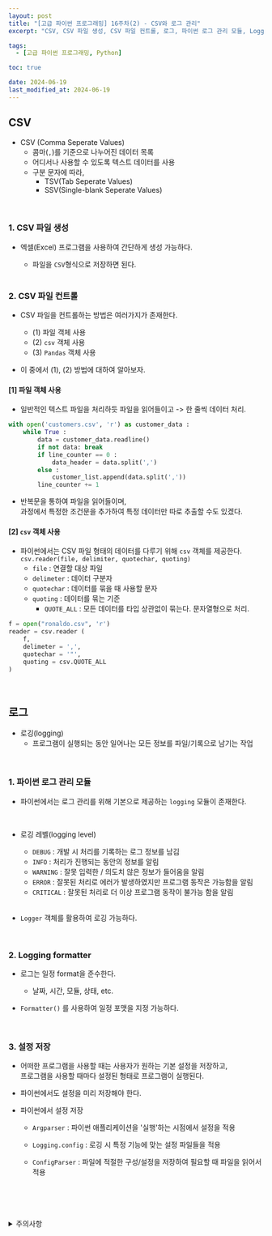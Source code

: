```yaml
---
layout: post
title: "[고급 파이썬 프로그래밍] 16주차(2) - CSV와 로그 관리"
excerpt: "CSV, CSV 파일 생성, CSV 파일 컨트롤, 로그, 파이썬 로그 관리 모듈, Logging formatter, 설정 저장"

tags:
  - [고급 파이썬 프로그래밍, Python]

toc: true

date: 2024-06-19
last_modified_at: 2024-06-19
---
```

## CSV
- CSV (Comma Seperate Values)  
  - 콤마(`,`)를 기준으로 나누어진 데이터 목록
  - 어디서나 사용할 수 있도록 텍스트 데이터를 사용
  - 구분 문자에 따라,  
    - TSV(Tab Seperate Values)
    - SSV(Single-blank Seperate Values)

<br>

### 1. CSV 파일 생성
- 엑셀(Excel) 프로그램을 사용하여 간단하게 생성 가능하다.  
  - 파일을 `CSV`형식으로 저장하면 된다.  

  <br>

### 2. CSV 파일 컨트롤
- CSV 파일을 컨트롤하는 방법은 여러가지가 존재한다.  
  - (1) 파일 객체 사용
  - (2) `csv` 객체 사용
  - (3) `Pandas` 객체 사용

- 이 중에서 (1), (2) 방법에 대하여 알아보자.  

#### [1] 파일 객체 사용
- 일반적인 텍스트 파일을 처리하듯 파일을 읽어들이고 -> 한 줄씩 데이터 처리.  

```python
with open('customers.csv', 'r') as customer_data :
    while True :
        data = customer_data.readline()
        if not data: break
        if line_counter == 0 :
            data_header = data.split(',')
        else :
            customer_list.append(data.split(','))
        line_counter += 1
```

- 반복문을 통하여 파일을 읽어들이며,  
과정에서 특정한 조건문을 추가하여 특정 데이터만 따로 추출할 수도 있겠다.  

#### [2] `csv` 객체 사용
- 파이썬에서는 CSV 파일 형태의 데이터를 다루기 위해 `csv` 객체를 제공한다.  
`csv.reader(file, delimiter, quotechar, quoting)`  
  - `file` : 연결할 대상 파일
  - `delimeter` : 데이터 구분자  
  - `quotechar` : 데이터를 묶을 때 사용할 문자
  - `quoting` : 데이터를 묶는 기준  
    - `QUOTE_ALL` : 모든 데이터를 타입 상관없이 묶는다. 문자열형으로 처리.  

```python
f = open("ronaldo.csv", 'r')
reader = csv.reader (
    f,
    delimeter = ',',
    quotechar = '"',
    quoting = csv.QUOTE_ALL
)
```  

<br>

## 로그
- 로깅(logging)
  - 프로그램이 실행되는 동안 일어나는 모든 정보를 파일/기록으로 남기는 작업  

<br>

### 1. 파이썬 로그 관리 모듈
- 파이썬에서는 로그 관리를 위해 기본으로 제공하는 `logging` 모듈이 존재한다.  

<br>

- 로깅 레벨(logging level)
  - `DEBUG` : 개발 시 처리를 기록하는 로그 정보를 남김
  - `INFO` : 처리가 진행되는 동안의 정보를 알림
  - `WARNING` : 잘못 입력한 / 의도치 않은 정보가 들어옴을 알림
  - `ERROR` : 잘못된 처리로 에러가 발생하였지만 프로그램 동작은 가능함을 알림
  - `CRITICAL` : 잘못된 처리로 더 이상 프로그램 동작이 불가능 함을 알림  

  <br>

- `Logger` 객체를 활용하여 로깅 가능하다.  

<br>

### 2. Logging formatter
- 로그는 일정 format을 준수한다.  
  - 날짜, 시간, 모듈, 상태, etc.

- `Formatter()` 를 사용하여 일정 포맷을 지정 가능하다.  

<br>

### 3. 설정 저장
- 어떠한 프로그램을 사용할 때는 사용자가 원하는 기본 설정을 저장하고,  
프로그램을 사용할 때마다 설정된 형태로 프로그램이 실행된다.  

- 파이썬에서도 설정을 미리 저장해야 한다.  

- 파이썬에서 설정 저장
  - `Argparser` : 파이썬 애플리케이션을 '실행'하는 시점에서 설정을 적용

  - `Logging.config` : 로깅 시 특정 기능에 맞는 설정 파일들을 적용

  - `ConfigParser` : 파일에 적절한 구성/설정을 저장하여 필요할 때 파일을 읽어서 적용

<br>
<br>
<br>
<br>
<details>
<summary>주의사항</summary>
<div markdown="1">

이 포스팅은 강원대학교 최미정 교수님의 고급파이썬프로그래밍 수업을 들으며 내용을 정리 한 것입니다.  
수업 내용에 대한 저작권은 교수님께 있으니,  
다른 곳으로의 무분별한 내용 복사를 자제해 주세요.

</div>
</details> 